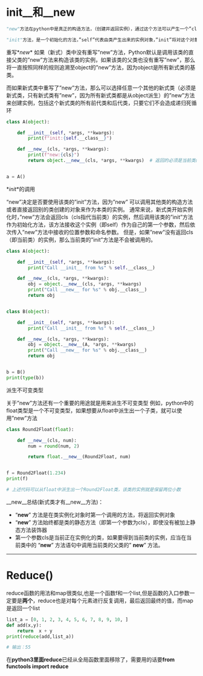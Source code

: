 # __init__和__new__

```python
"new"方法在python中是真正的构造方法，（创建并返回实例），通过这个方法可以产生一个”cls”对应的实例对象，所以说”new”方法一定要有返回。

"init"方法，是一个初始化的方法，”self”代表由类产生出来的实例对象，”init”将对这个对象进行相应的初始化操作。
```

重写*_new_* 
如果（新式）类中没有重写”new”方法，Python默认是调用该类的直接父类的”new”方法来构造该类的实例，如果该类的父类也没有重写”new”，那么将一直按照同样的规则追溯至object的”new”方法，因为object是所有新式类的基类。

而如果新式类中重写了”new”方法，那么可以选择任意一个其他的新式类（必须是新式类，只有新式类有”new”，因为所有新式类都是从object派生）的”new”方法来创建实例，包括这个新式类的所有前代类和后代类，只要它们不会造成递归死循环

```python
class A(object):

    def __init__(self, *args, **kwargs):
        print(f"init:{self.__class__}")

    def __new__(cls, *args, **kwargs):
        print(f"new:{cls}")
        return object.__new__(cls, *args, **kwargs)  # 返回的必须是当前类的父类的new方法


a = A()
```

*_init_*的调用

“new”决定是否要使用该类的”init”方法，因为”new” 可以调用其他类的构造方法或者直接返回别的类创建的对象来作为本类的实例。 
通常来说，新式类开始实例化时，”new”方法会返回cls（cls指代当前类）的实例，然后调用该类的”init”方法作为初始化方法，该方法接收这个实例（即self）作为自己的第一个参数，然后依次传入”new”方法中接收的位置参数和命名参数。 
但是，如果”new”没有返回cls（即当前类）的实例，那么当前类的”init”方法是不会被调用的。

```python
class A(object):

    def __init__(self, *args, **kwargs):
        print("Call __init__ from %s" % self.__class__)

    def __new__(cls, *args, **kwargs):
        obj = object.__new__(cls, *args, **kwargs)
        print("Call __new__ for %s" % obj.__class__)
        return obj


class B(object):

    def __init__(self, *args, **kwargs):
        print("Call __init__ from %s" % self.__class__)

    def __new__(cls, *args, **kwargs):
        obj = object.__new__(A, *args, **kwargs)
        print("Call __new__ for %s" % obj.__class__)
        return obj


b = B()
print(type(b))
```

派生不可变类型

关于”new”方法还有一个重要的用途就是用来派生不可变类型 
例如，python中的float类型是一个不可变类型，如果想要从float中派生出一个子类，就可以使用”new”方法

```python
class Round2Float(float):

    def __new__(cls, num):
        num = round(num, 2)

        return float.__new__(Round2Float, num)


f = Round2Float(1.234)
print(f)

# 上述代码可以从float中派生出一个Round2Float类，该类的实例就是保留两位小数
```

__new__总结(新式类才有__new__方法)：

- “__new__” 方法是在类实例化对象时第一个调用的方法，将返回实例对象
- “__new__” 方法始终都是类的静态方法（即第一个参数为cls），即使没有被加上静态方法装饰器
- 第一个参数cls是当前正在实例化的类，如果要得到当前类的实例，应当在当前类中的 “__new__” 方法语句中调用当前类的父类的” __new__” 方法。

---------------------
# Reduce()

reduce函数的用法和map很类似,也是一个函数f和一个list,但是函数的入口参数一定要是**两个**，reduce也是对每个元素进行反复调用，最后返回最终的值，而map是返回一个list

```python
list_a = [0, 1, 2, 3, 4, 5, 6, 7, 8, 9, 10, ]
def add(x,y):
    return  x + y
print(reduce(add,list_a))

# 输出：55
```

在**python3里面reduce**已经从全局函数里面移除了，需要用的话要**from functools import reduce**

